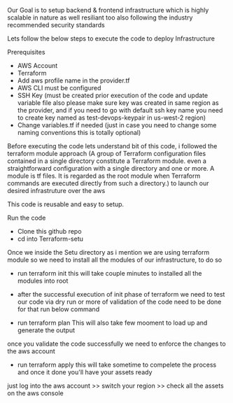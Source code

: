 Our Goal is to setup backend & frontend infrastructure which is highly scalable in nature as well resiliant too also following the industry recommended security standards

Lets follow the below steps to execute the code to deploy Infrastructure 

Prerequisites 
- AWS Account 
- Terraform 
- Add aws profile name in the provider.tf
- AWS CLI must be configured 
- SSH Key (must be created prior execution of the code and update variable file also please make sure key was created in same region as the provider, and if you need to go with default ssh key name you need to create key named as test-devops-keypair in us-west-2 region)
- Change variables.tf if needed (just in case you need to change some naming conventions this is totally optional)

Before executing the code lets understand bit of this code, i followed the terraform module approach (A group of Terraform configuration files contained in a single directory constitute a Terraform module. even a straightforward configuration with a single directory and one or more. A module is tf files. It is regarded as the root module when Terraform commands are executed directly from such a directory.) to launch our desired infrastruture over the aws 

This code is reusable and easy to setup.


Run the code 

- Clone this github repo
- cd into Terraform-setu

Once we inside the Setu directory as i mention we are using terraform module so we need to install all the modules of our infrastructure, to do so

- run terraform init
this will take couple minutes to installed all the modules into root 

- after the successful execution of init phase of terraform we need to test our code via dry run or more of validation of the code need to be done for that run below command

- run terraform plan 
This will also take few mooment to load up and generate the output

once you validate the code successfully we need to enforce the changes to the aws account 
- run terraform apply 
this will take sometime to compelete the process and once it done you'll have your assets ready 

just log into the aws account >> switch your region >> check all the assets on the aws console








